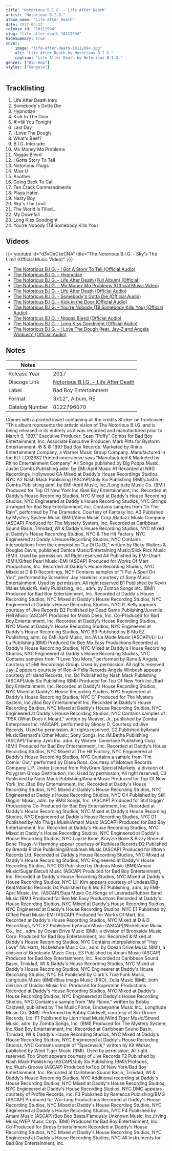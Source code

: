```yaml
---
title: "Notorious B.I.G. - Life After Death"
artist: "Notorious B.I.G."
album_name: "Life After Death"
date: 2017-04-22
release_id: "10112994"
slug: "life-after-death-10112994"
hideSummary: true
cover:
    image: "life-after-death-10112994.jpg"
    alt: "Life After Death by Notorious B.I.G."
    caption: "Life After Death by Notorious B.I.G."
genres: ["Hip Hop"]
styles: ["Gangsta"]
---
```


## Tracklisting
1. Life After Death Intro
2. Somebody's Gotta Die
3. Hypnotize
4. Kick In The Door
5. #!*@ You Tonight
6. Last Day
7. I Love The Dough
8. What's Beef?
9. B.I.G. Interlude
10. Mo Money Mo Problems
11. Niggas Bleed
12. I Gotta Story To Tell
13. Notorious Thugs
14. Miss U
15. Another
16. Going Back To Cali
17. Ten Crack Commandments
18. Playa Hater
19. Nasty Boy
20. Sky's The Limit
21. The World Is Filled...
22. My Downfall
23. Long Kiss Goodnight
24. You're Nobody (Til Somebody Kills You)

## Videos
{{< youtube id="d3vOeCkeCNA" title="The Notorious B.I.G. - Sky's The Limit (Official Music Video)" >}}
- [The Notorious B.I.G. - I Got A Story To Tell (Official Audio)](https://www.youtube.com/watch?v=6TnsIGsyUyw)
- [The Notorious B.I.G. - Hypnotize](https://www.youtube.com/watch?v=glEiPXAYE-U)
- [The Notorious B.I.G. - Life After Death (Full Album) [Official]](https://www.youtube.com/watch?v=rCyWFj0nLyk)
- [The Notorious B.I.G. - Mo Money Mo Problems (Official Music Video)](https://www.youtube.com/watch?v=gUhRKVIjJtw)
- [The Notorious B.I.G. - Life After Death (Official Audio)](https://www.youtube.com/watch?v=lTtKkPgvQok)
- [The Notorious B.I.G. - Somebody's Gotta Die (Official Audio)](https://www.youtube.com/watch?v=22YBfS3hLrg)
- [The Notorious B.I.G. - Kick in the Door (Official Audio)](https://www.youtube.com/watch?v=78SV9tguyVM)
- [The Notorious B.I.G. - You're Nobody (Til Somebody Kills You) (Official Audio)](https://www.youtube.com/watch?v=ffhWSv2qwBc)
- [The Notorious B.I.G. - Niggas Bleed (Official Audio)](https://www.youtube.com/watch?v=hObvr_Iyl7k)
- [The Notorious B.I.G. - Long Kiss Goodnight (Official Audio)](https://www.youtube.com/watch?v=7bluk086A2U)
- [The Notorious B.I.G. - I Love The Dough (feat. Jay-Z and Angela Winbush) (Official Audio)](https://www.youtube.com/watch?v=I4Lwjz2CAFI)


## Notes

| Notes          |             |
| ---------------| ----------- |
| Release Year   | 2017 |
| Discogs Link   | [Notorious B.I.G. - Life After Death](https://www.discogs.com/release/10112994-The-Notorious-BIG-Life-After-Death) |
| Label          | Bad Boy Entertainment |
| Format         | 3x12\", Album, RE |
| Catalog Number | 8122796070 |

Comes with a printed insert containing all the credits  Sticker on frontcover: "This album represents the artistic vision of The Notorious B.I.G. and is being released in its entirety as it was recorded and manufactured prior to March 9, 1997."  Executive Producer: Sean "Puffy" Combs for Bad Boy Entertainment, Inc. Associate Executive Producer: Mark Pitts for Bystorm Entertainment.  ℗  & © 1997 Bad Boy Records. Marketed by Rhino Entertainment Company, a Warner Music Group Company. Manufactured in the EU. LC02982 Printed innersleeve says "Manufactuted & Marketed by Rhino Entertainment Company"  All Songs published by Big Poppa Music, Justin Combs Publishing adm. by EMI-April Music  A1 Recorded at NRG Recordings, Hollywood CA Mixed at Daddy's House Recordings Studios, NYC  A2 Nash Mack Publishing (ASCAP)/July Six Publishing (BMI)/Justin Combs Publishing adm. by EMI-April Music, Inc./Longitude Music Co. (BMI) Produced for Top Of New York Inc./Bad Boy Entertainment, Inc. Recorded at Daddy's House Recording Studios, NYC Mixed at Daddy's House Recording Studios, NYC Engineered at Daddy's House Recording Studios, NYC Strings arranged for Bad Boy Entertainment, Inc.  Contains samples from "In The Rain", performed by The Dramatics. Courtesy of Fantasy Inc.  A3 Published by Mystery System Music (BMI)/Almo Music Corp./Badazz Music Company (ASCAP) Produced for The Mystery System, Inc. Recorded at Caribbean Sound Basin, Trinidad, WI & Daddy's House Recording Studios, NYC  Mixed at Daddy's House Recording Studios, NYC & The Hit Factory, NYC Engineered at Daddy's House Recording Studios, NYC   Contains interpolations from the compostion "La Di Da Di," written by Ricky Walters & Douglas Davis, published Danica Music/Entertaining Music/Slick Rick Music (BMI). Used by permission. All Right reserved  A4 Published by EMI-Unart (BMI)/Gifted Pearl Music-EMI (ASCAP) Produced for Works Of Mart Productions, Inc. Recorded at Daddy's House Recording Studios, NYC Mixed at D & D Recordings, NCY  Contains samples of "I Put A Spell On You", performed by Screamin' Jay Hawkins, courtesy of Sony Music Entertainment. Used by permission. All right reserved  B1 Published by Kevin Wales Music/R. Kelly Publishing, Inc.,  adm. by Zomba Songs Inc. (BMI) Produced for Bad Boy Entertainment, Inc. Recorded at Daddy's House Recording Studios, NYC Mixed at Daddy's House Recording Studios, NYC Engineered at Daddy's House Recording Studios, NYC  R. Kelly appears courtesy of Jive Records  B2 Published by Dead Game Publishing/Juvenile Hell Music (ASCAP) Produced for Mobb Deep, Inc. Co-Produced for Bad Boy Entertainment, Inc. Recorded at Daddy's House Recording Studios, NYC Mixed at Daddy's House Recording Studios, NYC Engineered at Daddy's House Recording Studios, NYC  B3 Published by B Mo EZ Publishing, adm. by EMI-April Music, Inc./A La Mode Music (ASCAP)/Lil Lu Lu Publishing (BMI) Produced for Bee Mo Easy Productions Recorded at Daddy's House Recording Studios, NYC Mixed at Daddy's House Recording Studios, NYC Engineered at Daddy's House Recording Studios, NYC  Contains samples from "I Love You More," performed by Rene & Angela, courtesy of EMI Recordings Group. Used by permission. All rights reserved. Jay-Z appears courtesy of Roc-A-Fella Records Angela Winbush appears courtesy of Island Records, Inc.  B4 Published by Nash Mack Publishing (ASCAP)/July Six Publishing (BMI) Produced for Top Of New York Inc./Bad Boy Entertainment, Inc. Recorded at Daddy's House Recording Studios, NYC Mixed at Daddy's House Recording Studios, NYC Engineered at Daddy's House Recording Studios, NYC  C1 Produced for The Mystery System, Inc./Bad Boy Entertainment Inc. Recorded at Daddy's House Recording Studios, NYC Mixed at Daddy's House Recording Studios, NYC Engineered at Daddy's House Recording Studios, NYC  Contains samples of "PSK (What Does it Mean)," written by Weaver, Jr., published by Zomba Enterprises Inc. (ASCAP), performed by Skooly D. Courtesy od Jive Records. Used by permission. All rights reserved.  C2 Published byAmani Music/Bernard's Other Music, Sony Songs, Inc./M.Betha Publishing (ASCAP)/Tommy Jymi Inc. adm. by Warner Tamerlane Publishing Corp. (BMI) Produced for Bad Boy Entertainment, Inc. Recorded at Daddy's House Recording Studios, NYC Mixed at The Hit Factory, NYC Engineered at Daddy's House Recording Studios, NYC  Contains a sample from "I'm Comin' Out," performed by Diana Ross. Courtesy of Motown Records Company L.P. Under License from PolyGram Special Markets, a division of Polygram Group Distribution, Inc. Used by permission, All right reserved,  C3 Published by Nash Mack Publishing/Amani Music Produced for Top Of New York, Inc./Bad Boy Entertainment, Inc. Recorded at Daddy's House Recording Studios, NYC Mixed at Daddy's House Recording Studios, NYC Engineered at Daddy's House Recording Studios, NYC  C4 Published by Still Diggin' Music, adm. by BMG Songs, Inc. (ASCAP) Produced for Still Diggin' Productions Co-Produced for Bad Boy Entertainment, Inc. Recorded at Daddy's House Recording Studios, NYC Mixed at Daddy's House Recording Studios, NYC Engineered at Daddy's House Recording Studios, NYC  D1 Published by Mo Thugs Musik/Amani Music (ASCAP) Produced for Bad Boy Entertainment, Inc. Recorded at Daddy's House Recording Studios, NYC Mixed at Daddy's House Recording Studios, NYC Engineered at Daddy's House Recording Studios, NYC  Layzie Bone, Krayzie Bone & Bizzy Bone of Bone Thugs-N-Harmony appear courtesy of Ruthless Records  D2 Published by Brenda Richie Publishing/Brockman Music (ASCAP) Produced for Illtown Records Ltd. Recorded at Daddy's House Recording Studios, NYC Mixed at Daddy's House Recording Studios, NYC Engineered at Daddy's House Recording Studios, NYC  D3 Published by Undeas Music (BMI)/Amani Music/Sugar Biscuit Music (ASCAP) Produced for Bad Boy Entertainment, Inc. Recorded at Daddy's House Recording Studios, NYC Mixed at Daddy's House Recording Studios, NYC  Lil' Kim appears courtesy of Undeas/Big Beat/Atlantic Records  D4 Published by B Mo EZ Publishing, adm. by EMI-April Music, Inc. (ASCAP)/Saja Music Co./Songs of Lastrada/Rubber Band Music (BMI) Produced for Bee Mo Easy Productions Recorded at Daddy's House Recording Studios, NYC Mixed at Daddy's House Recording Studios, NYC Engineered at Daddy's House Recording Studios, NYC  E1 Published by Gifted Pearl Music-EMI (ASCAP) Produced for Works Of Mart, Inc. Recorded at Daddy's House Recording Studios, NYC Mixed at D & D Recordings, NYC  E2 Published byAmani Music (ASCAP)/Nickelshoe Music Co., Inc., adm. by Ocean Drive Music (BMI), a division of Brookside Music Corp. Produced for Bad Boy Entertainment, Inc. Recorded & Mixed at Daddy's House Recording Studios, NYC  Contains interpolations of "Hey Love" (W. Hart), Nickelshoe Music Co., adm. by Ocean Drive Music (BMI), a division of Brookside Music Corp.  E3 Published by Amani Music (ASCAP) Produced for Bad Boy Entertainment, Inc. Recorded at Caribbean Sound Basin, Trinidad, WI & Daddy's House Recording Studios, NYC Mixed at Daddy's House Recording Studios, NYC Engineerer at Daddy's House Recording Studios, NYC  E4 Published by Clark's True Funk Music, Longitude Music (BMI)/Blue Image Music (PRO), Zella Music (BMI), both division of Unidisc Music Inc. Produced for Superman Productions Recorded at Daddy's House Recording Studios, NYC Mixed at Daddy's House Recording Studios, NYC Engineered at Daddy's House Recording Studios, NYC  Contains a sample from "My Flame," written by Bobby Caldwell, published by The Music Force, Lindseyanne Music Inc., Longitude Music Co. (BMI). Performed by Bobby Caldwell, courtesy of Sin-Drome Records, Ltd.  F1 Published by Lion Head Music/Wind Tiger Music/Strand Music, adm. by Zomba Songs, Inc. (BMI) Produced for The Mystery System, Inc./Bad Boy Entertainment, Inc. Recorded at Caribbean Sound Basin, Trinidad, WI & Daddy's House Recording Studios, NYC Mixed at Daddy's House Recording Studios, NYC Engineered at Daddy's House Recording Studios, NYC  Contains sample of "Spacewalk," written by Kit Walker, published by Wind Tiger Music (BMI). Used by permission. All right reserved.  Too Short appears courtesy of Jive Records  F2 Published by Nash Mack Publishing (ASCAP)/July Six Publishing (BMI)/Protoons, Inc./Rush-Groove (ASCAP) Produced forTop Of New York/Bad Boy Entertainment, Inc. Recorded at Caribbean Sound Basin, Trinidad, WI & Daddy's House Recording Studios, NYC Additional recording at Daddy's House Recording Studios, NYC Mixed at Daddy's House Recording Studios, NYC Engineered at Daddy's House Recording Studios, NYC  DMC appears courtesy of Profile Records, Inc.  F3 Published by Ramecca Publishing/BMG (ASCAP) Produced for Wu-Tang Productions Recorded at Daddy's House Recording Studios, NYC Mixed at Daddy's House Recording Studios, NYC Engineered at Daddy's House Recording Studios, NYC  F4 Published by Amani Music (ASCAP)/Boo Boo Beats/Famously Unknown Music, Inc./Irving Music/WEP Music Corp. (BMI) Produced for Bad Boy Entertainment, Inc. Co-Produced for Stress Entertainment Recorded at Daddy's House Recording Studios, NYC Mixed at Daddy's House Recording Studios, NYC Engineered at Daddy's House Recording Studios, NYC All Instruments for Bad Boy Entertainment, Inc.  

